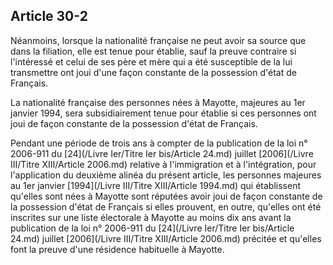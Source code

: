 Article 30-2
----
Néanmoins, lorsque la nationalité française ne peut avoir sa source que dans la
filiation, elle est tenue pour établie, sauf la preuve contraire si l'intéressé
et celui de ses père et mère qui a été susceptible de la lui transmettre ont
joui d'une façon constante de la possession d'état de Français.

La nationalité française des personnes nées à Mayotte, majeures au 1er janvier
1994, sera subsidiairement tenue pour établie si ces personnes ont joui de façon
constante de la possession d'état de Français.

Pendant une période de trois ans à compter de la publication de la loi n°
2006-911 du [24](/Livre Ier/Titre Ier bis/Article 24.md) juillet [2006](/Livre III/Titre XIII/Article 2006.md) relative à l'immigration et à l'intégration, pour
l'application du deuxième alinéa du présent article, les personnes majeures au
1er janvier [1994](/Livre III/Titre XIII/Article 1994.md) qui établissent qu'elles sont nées à Mayotte sont réputées
avoir joui de façon constante de la possession d'état de Français si elles
prouvent, en outre, qu'elles ont été inscrites sur une liste électorale à
Mayotte au moins dix ans avant la publication de la loi n° 2006-911 du [24](/Livre Ier/Titre Ier bis/Article 24.md)
juillet [2006](/Livre III/Titre XIII/Article 2006.md) précitée et qu'elles font la preuve d'une résidence habituelle à
Mayotte.
